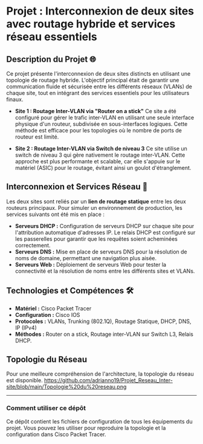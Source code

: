 # Projet : Interconnexion de deux sites avec routage hybride et services réseau essentiels

## Description du Projet 🌐

Ce projet présente l'interconnexion de deux sites distincts en utilisant une topologie de routage hybride. L'objectif principal était de garantir une communication fluide et sécurisée entre les différents réseaux (VLANs) de chaque site, tout en intégrant des services essentiels pour les utilisateurs finaux.

* **Site 1 : Routage Inter-VLAN via "Router on a stick"**
    Ce site a été configuré pour gérer le trafic inter-VLAN en utilisant une seule interface physique d'un routeur, subdivisée en sous-interfaces logiques. Cette méthode est efficace pour les topologies où le nombre de ports de routeur est limité.

* **Site 2 : Routage Inter-VLAN via Switch de niveau 3**
    Ce site utilise un switch de niveau 3 qui gère nativement le routage inter-VLAN. Cette approche est plus performante et scalable, car elle s'appuie sur le matériel (ASIC) pour le routage, évitant ainsi un goulot d'étranglement.

## Interconnexion et Services Réseau 🔗

Les deux sites sont reliés par un **lien de routage statique** entre les deux routeurs principaux. Pour simuler un environnement de production, les services suivants ont été mis en place :

* **Serveurs DHCP :** Configuration de serveurs DHCP sur chaque site pour l'attribution automatique d'adresses IP. Le relais DHCP est configuré sur les passerelles pour garantir que les requêtes soient acheminées correctement.
* **Serveurs DNS :** Mise en place de serveurs DNS pour la résolution de noms de domaine, permettant une navigation plus aisée.
* **Serveurs Web :** Déploiement de serveurs Web pour tester la connectivité et la résolution de noms entre les différents sites et VLANs.

## Technologies et Compétences 🛠️

* **Matériel :** Cisco Packet Tracer
* **Configuration :** Cisco IOS
* **Protocoles :** VLANs, Trunking (802.1Q), Routage Statique, DHCP, DNS, IP (IPv4)
* **Méthodes :** Router on a stick, Routage inter-VLAN sur Switch L3, Relais DHCP.

## Topologie du Réseau

Pour une meilleure compréhension de l'architecture, la topologie du réseau est disponible.
https://github.com/adrianno19/Projet_Reseau_Inter-site/blob/main/Topologie%20du%20reseau.png

---

### Comment utiliser ce dépôt

Ce dépôt contient les fichiers de configuration de tous les équipements du projet. Vous pouvez les utiliser pour reproduire la topologie et la configuration dans Cisco Packet Tracer.
